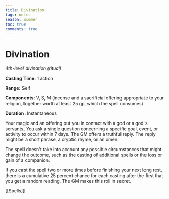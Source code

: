 ---title: Divinationtags: notesseason: summertoc: truecomments: true---
# Divination

*4th-level divination (ritual)*

**Casting Time:** 1 action

**Range:** Self

**Components:** V, S, M (incense and a sacrificial offering appropriate to your religion, together worth at least 25 gp, which the spell consumes)

**Duration:** Instantaneous

Your magic and an offering put you in contact with a god or a god's servants. You ask a single question concerning a specific goal, event, or activity to occur within 7 days. The GM offers a truthful reply. The reply might be a short phrase, a cryptic rhyme, or an omen.

The spell doesn't take into account any possible circumstances that might change the outcome, such as the casting of additional spells or the loss or gain of a companion.

If you cast the spell two or more times before finishing your next long rest, there is a cumulative 25 percent chance for each casting after the first that you get a random reading. The GM makes this roll in secret.


[[Spells]]
